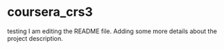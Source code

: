 # coursera_crs3
testing
I am editing the README file. Adding some more details about the project description.
